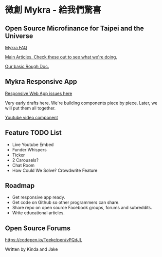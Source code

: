 # 微創 Mykra - 給我們驚喜
## Open Source Microfinance for Taipei and the Universe

[Mykra FAQ](https://medium.com/@shiningsea3000/mykra-faq-12cd60d5c3cf)

[Main Articles. Check these out to see what we're doing.](https://medium.com/@shiningsea3000/5-articles-on-new-businesses-for-the-future-cdad8491a1ba)

[Our basic Rough Doc.](https://docs.google.com/document/d/11MGNHL9yPNA6Pr_UQjXdwozWxWboLVg4D5R-nQznQkU/edit)

## Mykra Responsive App

[Responsive Web App issues here](https://github.com/Microflow/Mykra/issues?q=is%3Aopen+is%3Aissue+label%3A%22Responsive+Web+App.%22)

Very early drafts here. We're building components piece by piece. Later, we will put them all together.

[Youtube video component](https://codepen.io/Teeke/pen/vPQdJL)

## Feature TODO List

- Live Youtube Embed
- Funder Whispers
- Ticker
- 2 Carousels?
- Chat Room
- How Could We Solve? Crowdwrite Feature

## Roadmap
- Get responsive app ready. 
- Get code on Github so other programmers can share. 
- Share repo on open source Facebook groups, forums and subreddits. 
- Write educational articles. 


## Open Source Forums

https://codepen.io/Teeke/pen/vPQdJL





Written by Kinda and Jake
